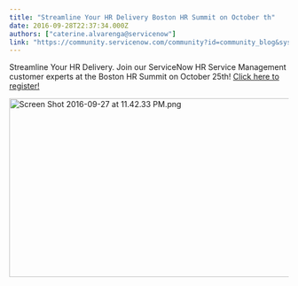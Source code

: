 ```yaml
---
title: "Streamline Your HR Delivery Boston HR Summit on October th"
date: 2016-09-28T22:37:34.000Z
authors: ["caterine.alvarenga@servicenow"]
link: "https://community.servicenow.com/community?id=community_blog&sys_id=af5d2a29dbd0dbc01dcaf3231f96194a"
---
```

<p>Streamline Your HR Delivery. Join our ServiceNow HR Service Management customer experts at the Boston HR Summit on October 25th! <a href="http://info.servicenow.com/HRsummitMA"><span class="jive-link-external-small">Click here to register!</span></a></p><p><a _jive_internal="true" href="/servlet/JiveServlet/showImage/38-5996-179246/Screen Shot 2016-09-27 at 11.42.33 PM.png"><img  alt="Screen Shot 2016-09-27 at 11.42.33 PM.png" class="image-1 jive-image" height="323" src="e8627bf9db9c93041dcaf3231f961931.iix" width="641"/></a></p>